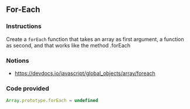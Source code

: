 ## For-Each

### Instructions

Create a `forEach` function that takes an array as first argument, a function as second,
and that works like the method .forEach


### Notions

- https://devdocs.io/javascript/global_objects/array/foreach


### Code provided
```js
Array.prototype.forEach = undefined
```
